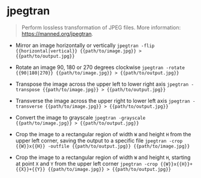 # jpegtran
> Perform lossless transformation of JPEG files.
> More information: <https://manned.org/jpegtran>.

- Mirror an image horizontally or vertically
`jpegtran -flip {{horizontal|vertical}} {{path/to/image.jpg}} > {{path/to/output.jpg}}`

- Rotate an image 90, 180 or 270 degrees clockwise
`jpegtran -rotate {{90|180|270}} {{path/to/image.jpg}} > {{path/to/output.jpg}}`

- Transpose the image across the upper left to lower right axis
`jpegtran -transpose {{path/to/image.jpg}} > {{path/to/output.jpg}}`

- Transverse the image across the upper right to lower left axis
`jpegtran -transverse {{path/to/image.jpg}} > {{path/to/output.jpg}}`

- Convert the image to grayscale
`jpegtran -grayscale {{path/to/image.jpg}} > {{path/to/output.jpg}}`

- Crop the image to a rectangular region of width `W` and height `H` from the upper left corner, saving the output to a specific file
`jpegtran -crop {{W}}x{{H}} -outfile {{path/to/output.jpg}} {{path/to/image.jpg}}`

- Crop the image to a rectangular region of width `W` and height `H`, starting at point `X` and `Y` from the upper left corner
`jpegtran -crop {{W}}x{{H}}+{{X}}+{{Y}} {{path/to/image.jpg}} > {{path/to/output.jpg}}`
